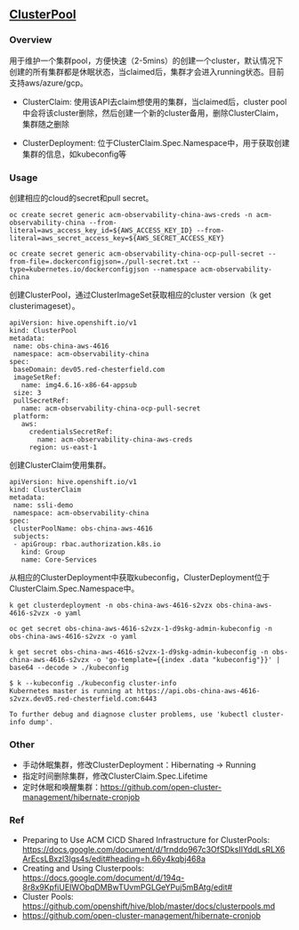 ## [ClusterPool](https://github.com/openshift/hive/blob/master/docs/clusterpools.md)

### Overview

用于维护一个集群pool，方便快速（2-5mins）的创建一个cluster，默认情况下创建的所有集群都是休眠状态，当claimed后，集群才会进入running状态。目前支持aws/azure/gcp。

- ClusterClaim: 使用该API去claim想使用的集群，当claimed后，cluster pool中会将该cluster删除，然后创建一个新的cluster备用，删除ClusterClaim，集群随之删除

- ClusterDeployment: 位于ClusterClaim.Spec.Namespace中，用于获取创建集群的信息，如kubeconfig等

### Usage

创建相应的cloud的secret和pull secret。

```
oc create secret generic acm-observability-china-aws-creds -n acm-observability-china --from-literal=aws_access_key_id=${AWS_ACCESS_KEY_ID} --from-literal=aws_secret_access_key=${AWS_SECRET_ACCESS_KEY}

oc create secret generic acm-observability-china-ocp-pull-secret --from-file=.dockerconfigjson=./pull-secret.txt --type=kubernetes.io/dockerconfigjson --namespace acm-observability-china
```

创建ClusterPool，通过ClusterImageSet获取相应的cluster version（k get clusterimageset）。

```
apiVersion: hive.openshift.io/v1
kind: ClusterPool
metadata:
 name: obs-china-aws-4616
 namespace: acm-observability-china
spec:
 baseDomain: dev05.red-chesterfield.com
 imageSetRef:
   name: img4.6.16-x86-64-appsub
 size: 3
 pullSecretRef:
   name: acm-observability-china-ocp-pull-secret
 platform:
   aws:
     credentialsSecretRef:
       name: acm-observability-china-aws-creds
     region: us-east-1
```

创建ClusterClaim使用集群。

```
apiVersion: hive.openshift.io/v1
kind: ClusterClaim
metadata:
 name: ssli-demo
 namespace: acm-observability-china
spec:
 clusterPoolName: obs-china-aws-4616
 subjects:
 - apiGroup: rbac.authorization.k8s.io
   kind: Group
   name: Core-Services
```

从相应的ClusterDeployment中获取kubeconfig，ClusterDeployment位于ClusterClaim.Spec.Namespace中。

```
k get clusterdeployment -n obs-china-aws-4616-s2vzx obs-china-aws-4616-s2vzx -o yaml

oc get secret obs-china-aws-4616-s2vzx-1-d9skg-admin-kubeconfig -n obs-china-aws-4616-s2vzx -o yaml

k get secret obs-china-aws-4616-s2vzx-1-d9skg-admin-kubeconfig -n obs-china-aws-4616-s2vzx -o 'go-template={{index .data "kubeconfig"}}' | base64 --decode > ./kubeconfig

$ k --kubeconfig ./kubeconfig cluster-info
Kubernetes master is running at https://api.obs-china-aws-4616-s2vzx.dev05.red-chesterfield.com:6443

To further debug and diagnose cluster problems, use 'kubectl cluster-info dump'.
```

### Other

- 手动休眠集群，修改ClusterDeployment：Hibernating -> Running
- 指定时间删除集群，修改ClusterClaim.Spec.Lifetime
- 定时休眠和唤醒集群：https://github.com/open-cluster-management/hibernate-cronjob


### Ref

- Preparing to Use ACM CICD Shared Infrastructure for ClusterPools: https://docs.google.com/document/d/1rnddo967c3OfSDksIIYddLsRLX6ArEcsLBxzl3lgs4s/edit#heading=h.66y4kqbj468a
- Creating and Using Clusterpools: https://docs.google.com/document/d/194q-8r8x9KpfiUEIWObqDMBwTUvmPGLGeYPuj5mBAtg/edit#
- Cluster Pools: https://github.com/openshift/hive/blob/master/docs/clusterpools.md
- https://github.com/open-cluster-management/hibernate-cronjob
